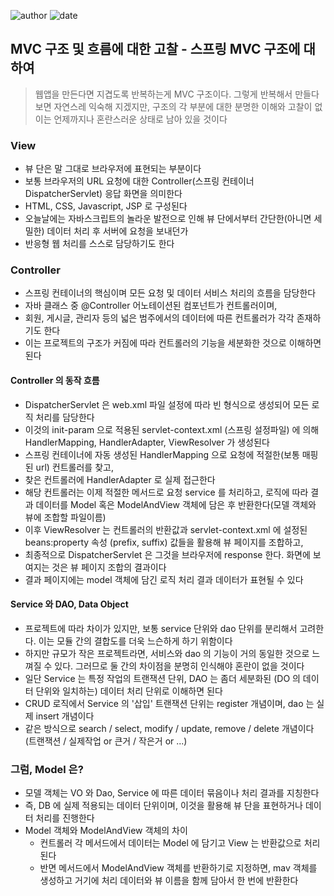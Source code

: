 ﻿
![author](https://img.shields.io/badge/author-daesungRa-lightgray.svg?style=flat-square)
![date](https://img.shields.io/badge/date-190117-lightgray.svg?style=flat-square)

## MVC 구조 및 흐름에 대한 고찰 - 스프링 MVC 구조에 대하여

> 웹앱을 만든다면 지겹도록 반복하는게 MVC 구조이다.
> 그렇게 반복해서 만들다보면 자연스레 익숙해 지겠지만, 구조의 각 부분에 대한 분명한 이해와 고찰이 없이는 언제까지나 혼란스러운 상태로 남아 있을 것이다

### View

- 뷰 단은 말 그대로 브라우저에 표현되는 부분이다
- 보통 브라우저의 URL 요청에 대한 Controller(스프링 컨테이너 DispatcherServlet) 응답 화면을 의미한다
- HTML, CSS, Javascript, JSP 로 구성된다
- 오늘날에는 자바스크립트의 놀라운 발전으로 인해 뷰 단에서부터 간단한(아니면 세밀한) 데이터 처리 후 서버에 요청을 보내던가
- 반응형 웹 처리를 스스로 담당하기도 한다

### Controller

- 스프링 컨테이너의 핵심이며 모든 요청 및 데이터 서비스 처리의 흐름을 담당한다
- 자바 클래스 중 @Controller 어노테이션된 컴포넌트가 컨트롤러이며,
- 회원, 게시글, 관리자 등의 넓은 범주에서의 데이터에 따른 컨트롤러가 각각 존재하기도 한다
- 이는 프로젝트의 구조가 커짐에 따라 컨트롤러의 기능을 세분화한 것으로 이해하면 된다

#### Controller 의 동작 흐름

- DispatcherServlet 은 web.xml 파일 설정에 따라 빈 형식으로 생성되어 모든 로직 처리를 담당한다
- 이것의 init-param 으로 적용된 servlet-context.xml (스프링 설정파일) 에 의해 HandlerMapping, HandlerAdapter, ViewResolver 가 생성된다
- 스프링 컨테이너에 자동 생성된 HandlerMapping 으로 요청에 적절한(보통 매핑된 url) 컨트롤러를 찾고,
- 찾은 컨트롤러에 HandlerAdapter 로 실제 접근한다
- 해당 컨트롤러는 이제 적절한 메서드로 요청 service 를 처리하고, 로직에 따라 결과 데이터를 Model 혹은 ModelAndView 객체에 담은 후 반환한다(모델 객체와 뷰에 조합할 파일이름)
- 이후 ViewResolver 는 컨트롤러의 반환값과 servlet-context.xml 에 설정된 beans:property 속성 (prefix, suffix) 값들을 활용해 뷰 페이지를 조합하고,
- 최종적으로 DispatcherServlet 은 그것을 브라우저에 response 한다. 화면에 보여지는 것은 뷰 페이지 조합의 결과이다
- 결과 페이지에는 model 객체에 담긴 로직 처리 결과 데이터가 표현될 수 있다

#### Service 와 DAO, Data Object

- 프로젝트에 따라 차이가 있지만, 보통 service 단위와 dao 단위를 분리해서 고려한다. 이는 모듈 간의 결합도를 더욱 느슨하게 하기 위함이다
- 하지만 규모가 작은 프로젝트라면, 서비스와 dao 의 기능이 거의 동일한 것으로 느껴질 수 있다. 그러므로 둘 간의 차이점을 분명히 인식해야 혼란이 없을 것이다
- 일단 Service 는 특정 작업의 트랜잭션 단위, DAO 는 좀더 세분화된 (DO 의 데이터 단위와 일치하는) 데이터 처리 단위로 이해하면 된다
- CRUD 로직에서 Service 의 '삽입' 트랜잭션 단위는 register 개념이며, dao 는 실제 insert 개념이다
- 같은 방식으로 search / select, modify / update, remove / delete 개념이다 (트랜잭션 / 실제작업 or 큰거 / 작은거 or ...)

### 그럼, Model 은?

- 모델 객체는 VO 와 Dao, Service 에 따른 데이터 묶음이나 처리 결과를 지칭한다
- 즉, DB 에 실제 적용되는 데이터 단위이며, 이것을 활용해 뷰 단을 표현하거나 데이터 처리를 진행한다
- Model 객체와 ModelAndView 객체의 차이
  * 컨트롤러 각 메서드에서 데이터는 Model 에 담기고 View 는 반환값으로 처리된다
  * 반면 메서드에서 ModelAndView 객체를 반환하기로 지정하면, mav 객체를 생성하고 거기에 처리 데이터와 뷰 이름을 함께 담아서 한 번에 반환한다

